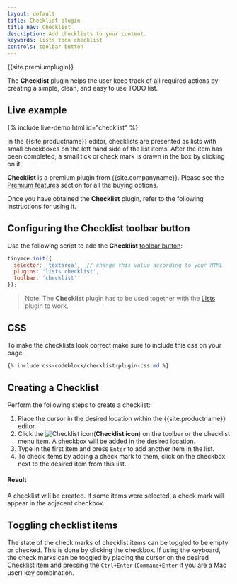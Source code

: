 ```yaml
---
layout: default
title: Checklist plugin
title_nav: Checklist
description: Add checklists to your content.
keywords: lists todo checklist
controls: toolbar button
---
```


{{site.premiumplugin}}

The **Checklist** plugin helps the user keep track of all required actions by creating a simple, clean, and easy to use TODO list.

## Live example

{% include live-demo.html id="checklist" %}

In the {{site.productname}} editor, checklists are presented as lists with small checkboxes on the left hand side of the list items. After the item has been completed, a small tick or check mark is drawn in the box by clicking on it.

**Checklist** is a premium plugin from {{site.companyname}}. Please see the [Premium features]({{site.baseurl}}/enterprise/tiny-comments/) section for all the buying options.

Once you have obtained the **Checklist** plugin, refer to the following instructions for using it.

## Configuring the Checklist toolbar button

Use the following script to add the **Checklist** [toolbar button]({{site.baseurl}}/ui-components/toolbarbuttons/):

```js
tinymce.init({
  selector: 'textarea',  // change this value according to your HTML
  plugins: 'lists checklist',
  toolbar: 'checklist'
});
```

> Note: The **Checklist** plugin has to be used together with the [Lists]({{site.baseurl}}/plugins/lists/) plugin to work.

## CSS

To make the checklists look correct make sure to include this css on your page:

```css
{% include css-codeblock/checklist-plugin-css.md %}
```

## Creating a Checklist

Perform the following steps to create a checklist:

1. Place the cursor in the desired location within the {{site.productname}} editor.
1. Click the ![Checklist icon]({{site.baseurl}}/images/icons/checklist.svg)(**Checklist icon**) on the toolbar or the checklist menu item. A checkbox will be added in the desired location.
1. Type in the first item and press `Enter` to add another item in the list.
1. To check items by adding a check mark to them, click on the checkbox next to the desired item from this list.

#### Result

A checklist will be created. If some items were selected, a check mark will appear in the adjacent checkbox.

## Toggling checklist items

The state of the check marks of checklist items can be toggled to be empty or checked. This is done by clicking the checkbox. If using the keyboard, the check marks can be toggled by placing the cursor on the desired Checklist item and pressing the `Ctrl+Enter` (`Command+Enter` if you are a Mac user) key combination.

